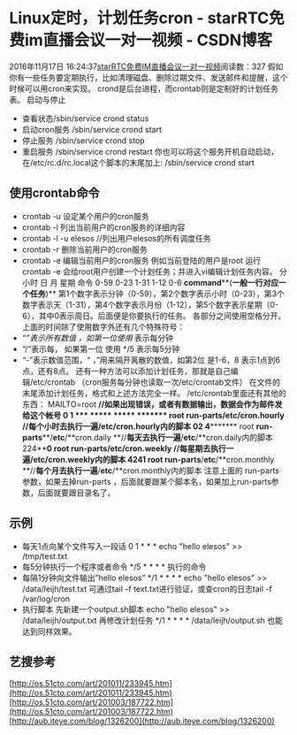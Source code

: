 # Linux定时，计划任务cron - starRTC免费im直播会议一对一视频 - CSDN博客
2016年11月17日 16:24:37[starRTC免费IM直播会议一对一视频](https://me.csdn.net/elesos)阅读数：327
假如你有一些任务要定期执行，比如清理磁盘、删除过期文件、发送邮件和提醒，这个时候可以用cron来实现。
crond是后台进程，而crontab则是定制好的计划任务表。
启动与停止
- 查看状态/sbin/service crond status
- 启动cron服务 /sbin/service crond start
- 停止服务 /sbin/service crond stop
- 重启服务 /sbin/service crond restart
你也可以将这个服务开机自动启动，在/etc/rc.d/rc.local这个脚本的末尾加上:
 /sbin/service crond start
## 使用crontab命令
- crontab -u 设定某个用户的cron服务
- crontab -l 列出当前用户的cron服务的详细内容
- crontab -l -u elesos //列出用户elesos的所有调度任务
- crontab -r 删除当前用户的cron服务
- crontab -e 编辑当前用户的cron服务
例如当前登陆的用户是root
运行crontab -e 会给root用户创建一个计划任务；并进入vi编辑计划任务内容。
分     小时     日      月       星期        命令
0-59  0-23    1-31   1-12      0-6       **command****(**一般一行对应一个任务**)**
第1个数字表示分钟（0-59），第2个数字表示小时（0-23），第3个数字表示天（1-31），第4个数字表示月份（1-12），第5个数字表示星期（0-6），其中0表示周日。后面便是你要执行的任务。
各部分之间使用空格分开。
上面的时间除了使用数字外还有几个特殊符号：
- “*”表示所有数值 ，如第一位使用* 表示每分钟
- “/”表示每， 如果第一位 使用 */5 表示每5分钟
- “-”表示数值范围，“ ，”用来隔开离散的数值，如第2位 是1-6，8 表示1点到6点，还有8点。
还有一种方法可以添加计划任务，那就是自己编辑/etc/crontab （cron服务每分钟也读取一次/etc/crontab文件）
在文件的末尾添加计划任务，格式和上述方法完全一样。
/etc/crontab里面还有其他的东西：
MAILTO=root **//**如果出现错误，或者有数据输出，数据会作为邮件发给这个帐号
0 1 *** ***** ***** ******* root **run-parts****/**etc**/**cron.hourly   **//**每个小时去执行一遍**/**etc**/**cron.hourly内的脚本
02 4*************** root **run-parts****/**etc**/**cron.daily    **//**每天去执行一遍**/**etc**/**cron.daily内的脚本
224**********0 root **run-parts****/**etc**/**cron.weekly   **//**每星期去执行一遍**/**etc**/**cron.weekly内的脚本
4241********** root **run-parts****/**etc**/**cron.monthly   **//**每个月去执行一遍**/**etc**/**cron.monthly内的脚本
注意上面的 run-parts 参数，如果去掉run-parts ，后面就要跟某个脚本名，如果加上run-parts参数，后面就要跟目录名了。
## 示例
- 每天1点向某个文件写入一段话
0   1   *  *  * echo "hello elesos" >> /tmp/test.txt
- 每5分钟执行一个程序或者命令
*/5  *  *  *  *   执行的命令
- 每隔1分钟向文件输出”hello elesos”
*/1 * * * * echo "hello elesos" >> /data/leijh/test.txt
可通过tail -f text.txt进行验证，或查cron的日志tail -f /var/log/cron
- 执行脚本
先新建一个output.sh脚本
echo "hello elesos" >> /data/leijh/output.txt
再修改计划任务
*/1 * * * * /data/leijh/output.sh
也能达到同样效果。
## 艺搜参考
[http://os.51cto.com/art/201011/233945.htm](http://os.51cto.com/art/201011/233945.htm)
[http://os.51cto.com/art/201003/187722.htm](http://os.51cto.com/art/201003/187722.htm)
[http://aub.iteye.com/blog/1326200](http://aub.iteye.com/blog/1326200)
